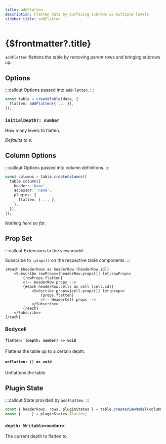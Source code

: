 ```yaml
---
title: addFlatten
description: Flatten data by surfacing subrows up multiple levels.
sidebar_title: addFlatten
---
```


<script>
  import { useHljs } from '$lib/utils/useHljs';
  useHljs('ts');
</script>

# {$frontmatter?.title}

`addFlatten` flattens the table by removing parent rows and bringing subrows up.

## Options

:::callout
Options passed into `addFlatten`.
:::

```ts {3}
const table = createTable(data, {
  flatten: addFlatten({ ... }),
});
```

### `initialDepth?: number`

How many levels to flatten.

_Defaults to `0`_.

## Column Options

:::callout
Options passed into column definitions.
:::

```ts {7}
const columns = table.createColumns([
  table.column({
    header: 'Name',
    accessor: 'name',
    plugins: {
      flatten: { ... },
    },
  }),
]);
```

_Nothing here so far_.

## Prop Set

:::callout
Extensions to the view model.

Subscribe to `.props()` on the respective table components.
:::

```svelte
{#each $headerRows as headerRow (headerRow.id)}
    <Subscribe rowProps={headerRow.props()} let:rowProps>
        {rowProps.flatten}
        <!-- HeaderRow props -->
        {#each headerRow.cells as cell (cell.id)}
            <Subscribe props={cell.props()} let:props>
                {props.flatten}
                <!-- HeaderCell props -->
            </Subscribe>
        {/each}
    </Subscribe>
{/each}
```

### Bodycell

#### `flatten: (depth: number) => void`

Flattens the table up to a certain depth.

#### `unflatten: () => void`

Unflattens the table.

## Plugin State

:::callout
State provided by `addFlatten`.
:::

```ts {3}
const { headerRows, rows, pluginStates } = table.createViewModel(columns);
const { ... } = pluginStates.flatten;
```

### `depth: Writable<number>`

The current depth to flatten to.

